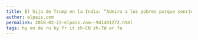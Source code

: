 ```yaml
---
title: El hijo de Trump en la India: “Admiro a los pobres porque sonríen”
author: elpais.com
permalink: 2018-02-22-elpais.com--941401272.html
tags: hy en de ru hy fr it zh-CN zh-TW ar fa
---
```


